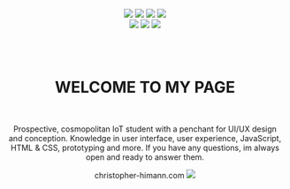 <p align="center">
    <img src="https://forthebadge.com/images/badges/0-percent-optimized.svg">
    <img src="https://forthebadge.com/images/badges/built-with-love.svg"> 
    <img src="https://forthebadge.com/images/badges/cc-0.svg">
    <img src="https://forthebadge.com/images/badges/ages-20-30.svg"><br>
    <img src="https://forthebadge.com/images/badges/not-a-bug-a-feature.svg"> 
    <img src="https://forthebadge.com/images/badges/open-source.svg">
    <img src="https://forthebadge.com/images/badges/built-by-developers.svg">
</p>
<br><br>

<h1 align="center">WELCOME TO MY PAGE</h1><br>
<p align="center">Prospective, cosmopolitan IoT student with a penchant for UI/UX design and conception. Knowledge in user interface, user experience, JavaScript, HTML & CSS, prototyping and more. If you have any questions, im always open and ready to answer them.
</p>

<p align="center">
    <a>christopher-himann.com </a>
<img src=https://img.shields.io/website?down_color=red&down_message=Offline&up_color=green&up_message=Online&url=https%3A%2F%2Fimg.shields.io%2Fwebsite%2Fhttp%2Fwww.christopher-himann.com>
    </p>
<br><br>

